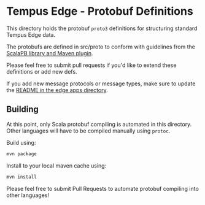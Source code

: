 # Tempus Edge - Protobuf Definitions
This directory holds the protobuf `proto3` definitions for structuring standard Tempus Edge data.

The protobufs are defined in src/proto to conform with guidelines from the [ScalaPB library and Maven plugin](https://scalapb.github.io/).

Please feel free to submit pull requests if you'd like to extend these definitions or add new defs.

If you add new message protocols or message types, make sure to update the [README in the edge apps directory](../applications/README.md).

## Building
At this point, only Scala protobuf compiling is automated in this directory. Other languages will have to be compiled manually using `protoc`.

Build using:
```bash
mvn package
```

Install to your local maven cache using:
```bash
mvn install
```

Please feel free to submit Pull Requests to automate protobuf compiling into other languages!